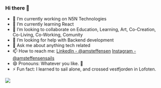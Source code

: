 ### Hi there 👋

- 🔭 I’m currently working on N5N Technologies
- 🌱 I’m currently learning React
- 👯 I’m looking to collaborate on Education, Learning, Art, Co-Creation, Co-Living, Co-Working, Comunity
- 🤔 I’m looking for help with Backend development
- 💬 Ask me about anything tech related
- 📫 How to reach me: [LinkedIn - @amsteffensen](https://www.linkedin.com/in/amsteffensen/) [Instagram - @amsteffensensails](https://www.instagram.com/amsteffensensails/)
- 😄 Pronouns: Whatever you like. 🦄 
- ⚡ Fun fact: I learned to sail alone, and crossed vestfjorden in Lofoten. 

<img src="https://github-readme-stats.vercel.app/api?username=amsteffensen&&show_icons=true&title_color=ffffff&icon_color=bb2acf&text_color=daf7dc&bg_color=151515">
